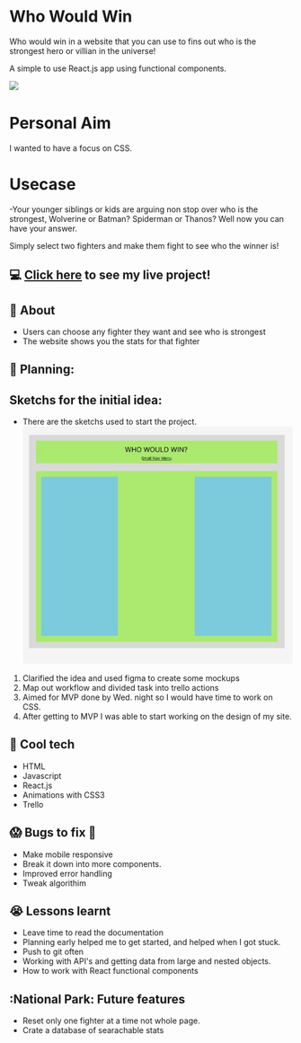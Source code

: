 # Who Would Win
Who would win in a website that you can use to fins out who is the strongest hero or villian in the universe! 

A simple to use React.js app using functional components.

![](http://i.imgur.com/Fkk92M7h.gif)

# Personal Aim
I wanted to have a focus on CSS.

# Usecase
-Your younger siblings or kids are arguing non stop over who is the strongest, Wolverine or Batman? Spiderman or Thanos? Well now you can have your answer.

Simply select two fighters and make them fight to see who the winner is!

## :computer: [Click here](https://whowouldwin.surge.sh/) to see my live project!

## :speech_balloon: About
- Users can choose any fighter they want and see who is strongest
- The website shows you the stats for that fighter

## :memo: Planning:
## Sketchs for the initial idea:
- There are the sketchs used to start the project.
![](src/Images/planning.png)

1) Clarified the idea and used figma to create some mockups
2) Map out workflow and divided task into trello actions
3) Aimed for MVP done by Wed. night so I would have time to work on CSS.
4) After getting to MVP I was able to start working on the design of my site.

## :rocket: Cool tech
- HTML
- Javascript
- React.js
- Animations with CSS3
- Trello

## :scream: Bugs to fix :poop:
- Make mobile responsive
- Break it down into more components.
- Improved error handling
- Tweak algorithim 

## :sob: Lessons learnt
- Leave time to read the documentation
- Planning early helped me to get started, and helped when I got stuck.
- Push to git often
- Working with API's and getting data from large and nested objects.
- How to work with React functional components 

## :National Park: Future features
- Reset only one fighter at a time not whole page.
- Crate a database of searachable stats